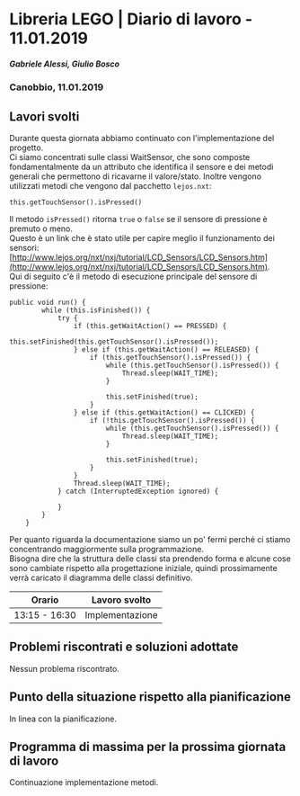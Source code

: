 # Libreria LEGO | Diario di lavoro - 11.01.2019
##### Gabriele Alessi, Giulio Bosco
### Canobbio, 11.01.2019

## Lavori svolti

Durante questa giornata abbiamo continuato con l'implementazione del progetto.  
Ci siamo concentrati sulle classi WaitSensor, che sono composte fondamentalmente da un attributo che identifica il sensore e dei metodi generali che permettono di ricavarne il valore/stato. Inoltre vengono utilizzati metodi che vengono dal pacchetto `lejos.nxt`:
```
this.getTouchSensor().isPressed()
```
Il metodo `isPressed()` ritorna `true` o `false` se il sensore di pressione è premuto o meno.  
Questo è un link che è stato utile per capire meglio il funzionamento dei sensori: [http://www.lejos.org/nxt/nxj/tutorial/LCD_Sensors/LCD_Sensors.htm](http://www.lejos.org/nxt/nxj/tutorial/LCD_Sensors/LCD_Sensors.htm).  
Qui di seguito c'è il metodo di esecuzione principale del sensore di pressione:
```
public void run() {
        while (this.isFinished()) {
            try {
                if (this.getWaitAction() == PRESSED) {
                    this.setFinished(this.getTouchSensor().isPressed());
                } else if (this.getWaitAction() == RELEASED) {
                    if (this.getTouchSensor().isPressed()) {
                        while (this.getTouchSensor().isPressed()) {
                            Thread.sleep(WAIT_TIME);
                        }

                        this.setFinished(true);
                    }
                } else if (this.getWaitAction() == CLICKED) {
                    if (!this.getTouchSensor().isPressed()) {
                        while (this.getTouchSensor().isPressed()) {
                            Thread.sleep(WAIT_TIME);
                        }

                        this.setFinished(true);
                    }
                }
                Thread.sleep(WAIT_TIME);
            } catch (InterruptedException ignored) {

            }
        }
    }
```
Per quanto riguarda la documentazione siamo un po' fermi perché ci stiamo concentrando maggiormente sulla programmazione.  
Bisogna dire che la struttura delle classi sta prendendo forma e alcune cose sono cambiate rispetto alla progettazione iniziale, quindi prossimamente verrà caricato il diagramma delle classi definitivo.

|Orario        |Lavoro svolto					|
|--------------|--------------------------------|
|13:15 - 16:30 |Implementazione|

##  Problemi riscontrati e soluzioni adottate
Nessun problema riscontrato.
##  Punto della situazione rispetto alla pianificazione
In linea con la pianificazione.
## Programma di massima per la prossima giornata di lavoro
Continuazione implementazione metodi.
